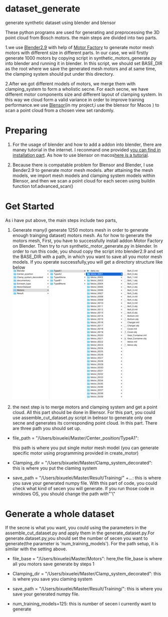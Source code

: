 # dataset_generate
generate synthetic dataset using blender and blensor

These python programs are used for generating and preprocessing the 3D point cloud from Bosch motors. the main steps are divided into two parts. 

1.we use [Blender2.9](https://www.blender.org/download/releases/2-90/) with help of [Motor Factory](https://github.com/cold-soda-jay/blenderMotorFactory) to generate motor mesh motors with different size in different parts. In our case, we wiil firstly generate 1000 motors by copying script in synthetic_motors_generate.py into blender and running it in blender. In this script, we should set BASE_DIR as the root where we save the generated mesh  motors and at same time, the clamping system should put under this directory.

2.After we got different models of motors, we merge them with clamping_system to form a wholistic secne. For each secne, we have different motor components size and different layout of clamping system. In this way we cloud form a valid variance in order to improve training performance.we use [Blensor](https://www.blensor.org/pages/downloads.html)(in my project,i use the blensor for Macos ) to scan a point cloud from a chosen view set randomly.

# Preparing

1. For the usage of blender and how to add a addon into blender, there are maney tutorial in the internet. I reconmand one provided [you can find in installation part](https://github.com/cold-soda-jay/blenderMotorFactory). As how to use blensor on macos[here is a tutorial](https://www.youtube.com/watch?v=25yvAUhFIoI&t=81s).

2. Because there is compatable problem for Blensor and Blender, I use Bender2.9 to generate motor mesh models. after attaining the mesh models, we import mesh models and clamping system models within Blensor, and then we scan a point cloud for each secen using buildin function tof.advanced_scan()  

# Get Started
As i have put above, the main steps include two parts,

1. Generate many(I generate 1250 motors mesh in order to generate enough trainging dataset) motors mesh. As for how to generate the motors mesh, First, you have to successfully install addon Motor Factory on Blender. Then try to run synthetic_motor_generate.py in blender. In order to run this code, you shoud copy the script into blender2.9 and set the BASE_DIR with a path, in which you want to save all you motor mesh models.   If you operate successfully,you will get a directory structure like below ![directory](image/motor_directory.png)

2. the next step is to merge motors and clamping system and get a point cloud. All this part should be done in Blensor. For this part, you could use assemble_cut_dataset.py script  in belnsor to generate only one secne and generates its corresponding point cloud. In this part. There are three path you should set up.
                          
* file_path = "/Users/bixuelei/Master/Center_position/TypeA1":
  
  this path is where you put single motor mesh model (you can generate specific motor using programming provided in create_motor)

* Clamping_dir = "/Users/bixuelei/Master/Clamp_system_decorated": \
  this is where  you put the claming system

* save_path = "/Users/bixuelei/Master/Result/Training/" +...: 
  this is where you save your generated numpy file. With this part of code, you could check what kind of secen you will generate. If you run those code     in windows OS, you should change the path with"'\\"

# Generate a whole dataset
If the secne is what you want, you could using the parameters in the assemble_cut_dataset.py and apply them in the generate_dataset.py.For generate.dataset.py,you should set the number of secen you want to generate(the parameter is 'num_training_models'). For the path setup, it is similar with the setting above.

* file_base = "/Users/bixuelei/Master/Motors": here,the file_base is where all you motors save generate by steps 1

* Clamping_dir = "/Users/bixuelei/Master/Clamp_system_decorated": this is where you save you claming system

* save_path = "/Users/bixuelei/Master/Result/Training/": this is where you save your generated numpy file.
    
* num_training_models=125: this is number of secen i currently want to generate
